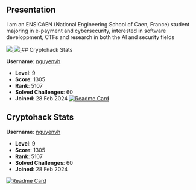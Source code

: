 ## Presentation

I am an ENSICAEN (National Engineering School of Caen, France) student majoring in e-payment and cybersecurity, interested in software developpment, CTFs and research in both the AI and security fields

<!---
- 👋 Hi, I’m @hocnguyen12
- 👀 I’m interested in ...
- 🌱 I’m currently learning ...
- 💞️ I’m looking to collaborate on ...
- 📫 How to reach me ...
- 😄 Pronouns: ...
- ⚡ Fun fact: ...
--->
<!---
hocnguyen12/hocnguyen12 is a ✨ special ✨ repository because its `README.md` (this file) appears on your GitHub profile.
You can click the Preview link to take a look at your changes.
--->

<a href="https://github.com/hocnguyen12">
  <img src="https://github-readme-stats.vercel.app/api?username=hocnguyen12&theme=apprentice" />
</a>
<a href="https://github.com/hocnguyen12">
  <img src="https://github-readme-stats.vercel.app/api/top-langs/?username=hocnguyen12&theme=apprentice&layout=compact" />
</a>
## Cryptohack Stats

**Username**: [nguyenvh](https://cryptohack.org/user/nguyenvh/)
- **Level**: 9
- **Score**: 1305
- **Rank**: 5107
- **Solved Challenges**: 60
- **Joined**: 28 Feb 2024
[![Readme Card](https://github-readme-stats.vercel.app/api/pin/?username=hocnguyen12&repo=cryptohack&theme=apprentice)](https://github.com/hocnguyen12/cryptohack)
## Cryptohack Stats

**Username**: [nguyenvh](https://cryptohack.org/user/nguyenvh/)
- **Level**: 9
- **Score**: 1305
- **Rank**: 5107
- **Solved Challenges**: 60
- **Joined**: 28 Feb 2024

[![Readme Card](https://github-readme-stats.vercel.app/api/pin/?username=hocnguyen12&repo=cryptohack&theme=apprentice)](https://github.com/hocnguyen12/cryptohack)
